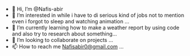 - 👋 Hi, I’m @Nafis-abir
- 👀 I’m interested in while i have to di serious kind of jobs not to mention even i forgot to sleep and watching animation ...
- 🌱 I’m currently learning how to make a weather report by using code and also try to research about something...
- 💞️ I’m looking to collaborate on projects ...
- 📫 How to reach me Nafisabir0@gmail.com ...

<!---
Nafis-abir/Nafis-abir is a ✨ special ✨ repository because its `README.md` (this file) appears on your GitHub profile.
You can click the Preview link to take a look at your changes.
--->

